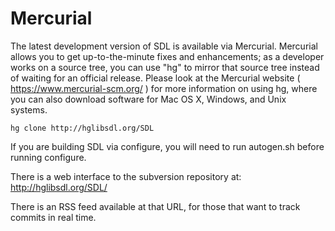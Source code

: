 Mercurial
=========

The latest development version of SDL is available via Mercurial.
Mercurial allows you to get up-to-the-minute fixes and enhancements;
as a developer works on a source tree, you can use "hg" to mirror that
source tree instead of waiting for an official release. Please look
at the Mercurial website ( https://www.mercurial-scm.org/ ) for more
information on using hg, where you can also download software for
Mac OS X, Windows, and Unix systems.

    hg clone http://hglibsdl.org/SDL

If you are building SDL via configure, you will need to run autogen.sh
before running configure.

There is a web interface to the subversion repository at:
	http://hglibsdl.org/SDL/

There is an RSS feed available at that URL, for those that want to
track commits in real time.


